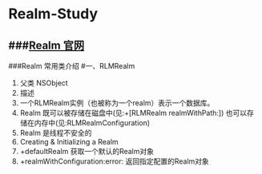 # Realm-Study
###[Realm 官网](https://realm.io/cn/)
----------
###Realm 常用类介绍
#一、RLMRealm

 1. 父类 NSObject
 2. 描述
  1. 一个RLMRealm实例（也被称为一个realm）表示一个数据库。
  2. Realm 既可以被存储在磁盘中(见:+[RLMRealm realmWithPath:]) 也可以存储在内存中(见:RLMRealmConfiguration)
  3. Realm 是线程不安全的
 2. Creating & Initializing a Realm
  1. +defaultRealm  获取一个默认的Realm对象
  2. +realmWithConfiguration:error: 返回指定配置的Realm对象
  
